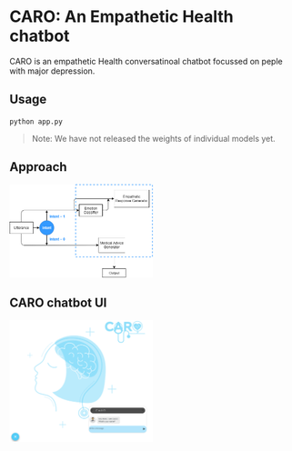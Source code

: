 # CARO: An Empathetic Health chatbot

CARO is an empathetic Health conversatinoal chatbot focussed on peple with major depression. 

<!-- ![](screen.PNG) -->

## Usage 
 
<pre><code>python app.py</code></pre>

> Note: We have not released the weights of individual models yet. 

## Approach

<!-- ![](pipeline.PNG) -->
<img src="pipeline.png" style="width: 50%;margin-right: 10px;" />

## CARO chatbot UI

<img src="screen.PNG" style="width: 50%;margin-right: 10px;" />
